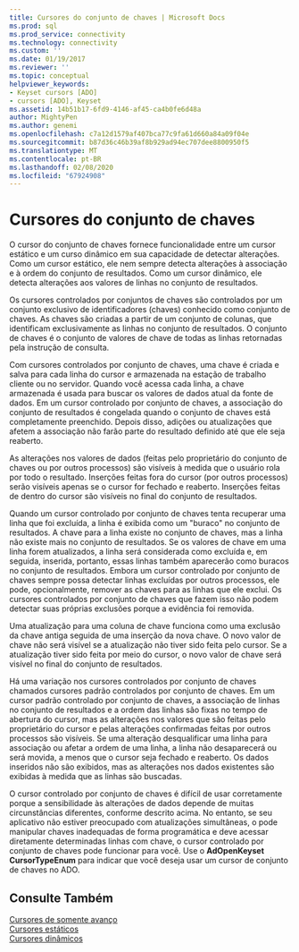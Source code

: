 ```yaml
---
title: Cursores do conjunto de chaves | Microsoft Docs
ms.prod: sql
ms.prod_service: connectivity
ms.technology: connectivity
ms.custom: ''
ms.date: 01/19/2017
ms.reviewer: ''
ms.topic: conceptual
helpviewer_keywords:
- Keyset cursors [ADO]
- cursors [ADO], Keyset
ms.assetid: 14b51b17-6fd9-4146-af45-ca4b0fe6d48a
author: MightyPen
ms.author: genemi
ms.openlocfilehash: c7a12d1579af407bca77c9fa61d660a84a09f04e
ms.sourcegitcommit: b87d36c46b39af8b929ad94ec707dee8800950f5
ms.translationtype: MT
ms.contentlocale: pt-BR
ms.lasthandoff: 02/08/2020
ms.locfileid: "67924908"
---
```

# <a name="keyset-cursors"></a>Cursores do conjunto de chaves
O cursor do conjunto de chaves fornece funcionalidade entre um cursor estático e um curso dinâmico em sua capacidade de detectar alterações. Como um cursor estático, ele nem sempre detecta alterações à associação e à ordem do conjunto de resultados. Como um cursor dinâmico, ele detecta alterações aos valores de linhas no conjunto de resultados.  
  
 Os cursores controlados por conjuntos de chaves são controlados por um conjunto exclusivo de identificadores (chaves) conhecido como conjunto de chaves. As chaves são criadas a partir de um conjunto de colunas, que identificam exclusivamente as linhas no conjunto de resultados. O conjunto de chaves é o conjunto de valores de chave de todas as linhas retornadas pela instrução de consulta.  
  
 Com cursores controlados por conjunto de chaves, uma chave é criada e salva para cada linha do cursor e armazenada na estação de trabalho cliente ou no servidor. Quando você acessa cada linha, a chave armazenada é usada para buscar os valores de dados atual da fonte de dados. Em um cursor controlado por conjunto de chaves, a associação do conjunto de resultados é congelada quando o conjunto de chaves está completamente preenchido. Depois disso, adições ou atualizações que afetem a associação não farão parte do resultado definido até que ele seja reaberto.  
  
 As alterações nos valores de dados (feitas pelo proprietário do conjunto de chaves ou por outros processos) são visíveis à medida que o usuário rola por todo o resultado. Inserções feitas fora do cursor (por outros processos) serão visíveis apenas se o cursor for fechado e reaberto. Inserções feitas de dentro do cursor são visíveis no final do conjunto de resultados.  
  
 Quando um cursor controlado por conjunto de chaves tenta recuperar uma linha que foi excluída, a linha é exibida como um "buraco" no conjunto de resultados. A chave para a linha existe no conjunto de chaves, mas a linha não existe mais no conjunto de resultados. Se os valores de chave em uma linha forem atualizados, a linha será considerada como excluída e, em seguida, inserida, portanto, essas linhas também aparecerão como buracos no conjunto de resultados. Embora um cursor controlado por conjunto de chaves sempre possa detectar linhas excluídas por outros processos, ele pode, opcionalmente, remover as chaves para as linhas que ele exclui. Os cursores controlados por conjunto de chaves que fazem isso não podem detectar suas próprias exclusões porque a evidência foi removida.  
  
 Uma atualização para uma coluna de chave funciona como uma exclusão da chave antiga seguida de uma inserção da nova chave. O novo valor de chave não será visível se a atualização não tiver sido feita pelo cursor. Se a atualização tiver sido feita por meio do cursor, o novo valor de chave será visível no final do conjunto de resultados.  
  
 Há uma variação nos cursores controlados por conjunto de chaves chamados cursores padrão controlados por conjunto de chaves. Em um cursor padrão controlado por conjunto de chaves, a associação de linhas no conjunto de resultados e a ordem das linhas são fixas no tempo de abertura do cursor, mas as alterações nos valores que são feitas pelo proprietário do cursor e pelas alterações confirmadas feitas por outros processos são visíveis. Se uma alteração desqualificar uma linha para associação ou afetar a ordem de uma linha, a linha não desaparecerá ou será movida, a menos que o cursor seja fechado e reaberto. Os dados inseridos não são exibidos, mas as alterações nos dados existentes são exibidas à medida que as linhas são buscadas.  
  
 O cursor controlado por conjunto de chaves é difícil de usar corretamente porque a sensibilidade às alterações de dados depende de muitas circunstâncias diferentes, conforme descrito acima. No entanto, se seu aplicativo não estiver preocupado com atualizações simultâneas, o pode manipular chaves inadequadas de forma programática e deve acessar diretamente determinadas linhas com chave, o cursor controlado por conjunto de chaves pode funcionar para você. Use o **AdOpenKeyset CursorTypeEnum** para indicar que você deseja usar um cursor de conjunto de chaves no ADO.  
  
## <a name="see-also"></a>Consulte Também  
 [Cursores de somente avanço](../../../ado/guide/data/forward-only-cursors.md)   
 [Cursores estáticos](../../../ado/guide/data/static-cursors.md)   
 [Cursores dinâmicos](../../../ado/guide/data/dynamic-cursors.md)
